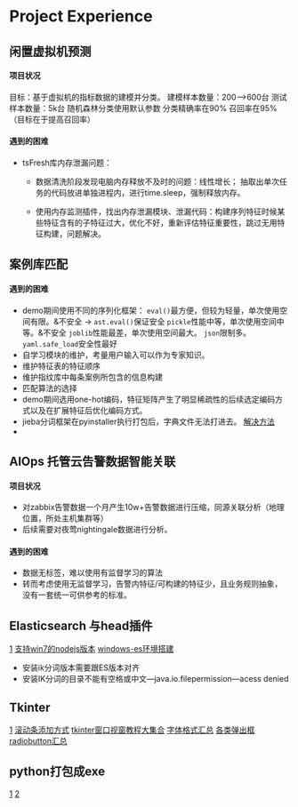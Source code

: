 # Project Experience



## 闲置虚拟机预测
#### 项目状况
目标：基于虚拟机的指标数据的建模并分类。
建模样本数量：200—>600台
测试样本数量：5k台
随机森林分类使用默认参数
分类精确率在90%
召回率在95%（目标在于提高召回率）

#### 遇到的困难

+ tsFresh库内存泄漏问题：
	+ 数据清洗阶段发现电脑内存释放不及时的问题：线性增长；
	抽取出单次任务的代码放进单独进程内，进行time.sleep，强制释放内存。
		
	+ 使用内存监测插件，找出内存泄漏模块、泄漏代码：构建序列特征时候某些特征含有的子特征过大，优化不好，重新评估特征重要性，跳过无用特征构建，问题解决。



## 案例库匹配

#### 遇到的困难
+ demo期间使用不同的序列化框架：
	`eval()`最方便，但较为轻量，单次使用空间有限。&不安全 -> `ast.eval()`保证安全
	`pickle`性能中等，单次使用空间中等。&不安全
	`joblib`性能最差，单次使用空间最大。
	`json`限制多。
	`yaml.safe_load`安全性最好
+ 自学习模块的维护，考量用户输入可以作为专家知识。
+ 维护特征表的特征顺序
+ 维护指纹库中每条案例所包含的信息构建
+ 匹配算法的选择
+ demo期间选用one-hot编码，特征矩阵产生了明显稀疏性的后续选定编码方式以及在扩展特征后优化编码方式。
+ jieba分词框架在pyinstaller执行打包后，字典文件无法打进去。
	[解决方法](https://blog.csdn.net/sinat_34200786/article/details/79715236)
+ 


## AIOps 托管云告警数据智能关联
#### 项目状况
+ 对zabbix告警数据一个月产生10w+告警数据进行压缩，同源关联分析（地理位置，所处主机集群等）
+ 后续需要对夜莺nightingale数据进行分析。

#### 遇到的困难
+ 数据无标签，难以使用有监督学习的算法
+ 转而考虑使用无监督学习，告警内特征/可构建的特征少，且业务规则抽象，没有一套统一可供参考的标准。


## Elasticsearch 与head插件
[1](https://blog.csdn.net/lh2420124680/article/details/74277380)
[支持win7的nodejs版本](https://nodejs.org/dist/v12.16.2/)
[windows-es环境搭建](https://blog.csdn.net/u014236259/article/details/53696133)

+ 安装ik分词版本需要跟ES版本对齐
+ 安装IK分词的目录不能有空格或中文—java.io.filepermission—acess denied



## Tkinter
[1](https://www.cnblogs.com/lili414/p/8954798.html)
[滚动条添加方式](https://blog.csdn.net/qq_28123095/article/details/79331756)
[tkinter窗口视窗教程大集合](https://blog.csdn.net/ahilll/article/details/81531587)
[字体格式汇总](https://blog.csdn.net/oh5w6hinug43jvrhhb/article/details/106726048)
[各类弹出框](https://blog.csdn.net/sinat_39369871/article/details/107184453)
[radiobutton汇总](https://blog.csdn.net/qq_38970783/article/details/88803931)

## python打包成exe
[1](https://www.cnblogs.com/mini-monkey/p/11195309.html)
[2](https://blog.csdn.net/CholenMine/article/details/80964272)

